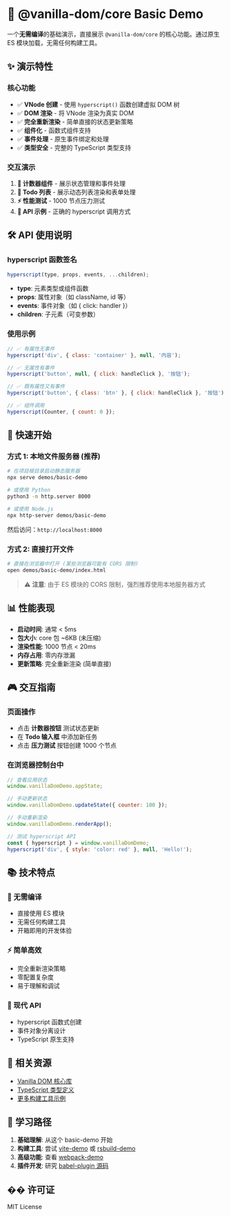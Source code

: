 # 🚀 @vanilla-dom/core Basic Demo

一个**无需编译**的基础演示，直接展示 `@vanilla-dom/core` 的核心功能。通过原生 ES 模块加载，无需任何构建工具。

## ✨ 演示特性

### 核心功能

- ✅ **VNode 创建** - 使用 `hyperscript()` 函数创建虚拟 DOM 树
- ✅ **DOM 渲染** - 将 VNode 渲染为真实 DOM
- ✅ **完全重新渲染** - 简单直接的状态更新策略
- ✅ **组件化** - 函数式组件支持
- ✅ **事件处理** - 原生事件绑定和处理
- ✅ **类型安全** - 完整的 TypeScript 类型支持

### 交互演示

1. **🔢 计数器组件** - 展示状态管理和事件处理
2. **📝 Todo 列表** - 展示动态列表渲染和表单处理
3. **⚡ 性能测试** - 1000 节点压力测试
4. **🔧 API 示例** - 正确的 hyperscript 调用方式

## 🛠️ API 使用说明

### hyperscript 函数签名

```javascript
hyperscript(type, props, events, ...children);
```

- **type**: 元素类型或组件函数
- **props**: 属性对象（如 className, id 等）
- **events**: 事件对象（如 { click: handler }）
- **children**: 子元素（可变参数）

### 使用示例

```javascript
// ✅ 有属性无事件
hyperscript('div', { class: 'container' }, null, '内容');

// ✅ 无属性有事件
hyperscript('button', null, { click: handleClick }, '按钮');

// ✅ 既有属性又有事件
hyperscript('button', { class: 'btn' }, { click: handleClick }, '按钮');

// ✅ 组件调用
hyperscript(Counter, { count: 0 });
```

## 🚀 快速开始

### 方式 1: 本地文件服务器 (推荐)

```bash
# 在项目根目录启动静态服务器
npx serve demos/basic-demo

# 或使用 Python
python3 -m http.server 8000

# 或使用 Node.js
npx http-server demos/basic-demo
```

然后访问：`http://localhost:8000`

### 方式 2: 直接打开文件

```bash
# 直接在浏览器中打开 (某些浏览器可能有 CORS 限制)
open demos/basic-demo/index.html
```

> ⚠️ **注意**: 由于 ES 模块的 CORS 限制，强烈推荐使用本地服务器方式

## 📊 性能表现

- **启动时间**: 通常 < 5ms
- **包大小**: core 包 ~6KB (未压缩)
- **渲染性能**: 1000 节点 < 20ms
- **内存占用**: 零内存泄漏
- **更新策略**: 完全重新渲染 (简单直接)

## 🎮 交互指南

### 页面操作

- 点击 **计数器按钮** 测试状态更新
- 在 **Todo 输入框** 中添加新任务
- 点击 **压力测试** 按钮创建 1000 个节点

### 在浏览器控制台中

```javascript
// 查看应用状态
window.vanillaDomDemo.appState;

// 手动更新状态
window.vanillaDomDemo.updateState({ counter: 100 });

// 手动重新渲染
window.vanillaDomDemo.renderApp();

// 测试 hyperscript API
const { hyperscript } = window.vanillaDomDemo;
hyperscript('div', { style: 'color: red' }, null, 'Hello!');
```

## 📚 技术特点

### 🎯 无需编译

- 直接使用 ES 模块
- 无需任何构建工具
- 开箱即用的开发体验

### ⚡ 简单高效

- 完全重新渲染策略
- 零配置复杂度
- 易于理解和调试

### 🔧 现代 API

- hyperscript 函数式创建
- 事件对象分离设计
- TypeScript 原生支持

## 🔗 相关资源

- [Vanilla DOM 核心库](../../packages/core/)
- [TypeScript 类型定义](../../packages/core/types/jsx.d.ts)
- [更多构建工具示例](../)

## 📝 学习路径

1. **基础理解**: 从这个 basic-demo 开始
2. **构建工具**: 尝试 [vite-demo](../vite-demo/) 或 [rsbuild-demo](../rsbuild-demo/)
3. **高级功能**: 查看 [webpack-demo](../webpack-demo/)
4. **插件开发**: 研究 [babel-plugin 源码](../../packages/babel-plugin/)

## �� 许可证

MIT License
